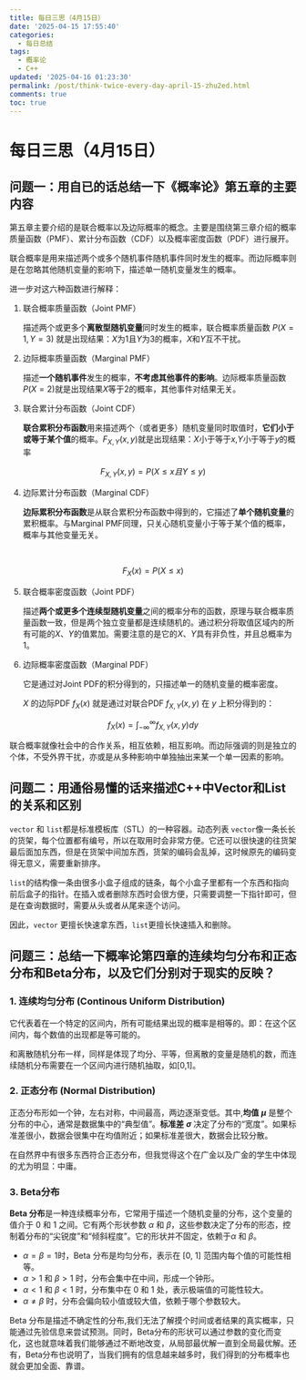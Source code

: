 ```yaml
---
title: 每日三思（4月15日）
date: '2025-04-15 17:55:40'
categories:
  - 每日总结
tags:
  - 概率论
  - C++
updated: '2025-04-16 01:23:30'
permalink: /post/think-twice-every-day-april-15-zhu2ed.html
comments: true
toc: true
---
```




# 每日三思（4月15日）

## 问题一：用自已的话总结一下《概率论》第五章的主要内容

第五章主要介绍的是联合概率以及边际概率的概念。主要是围绕第三章介绍的概率质量函数（PMF）、累计分布函数（CDF）以及概率密度函数（PDF）进行展开。

联合概率是用来描述两个或多个随机事件随机事件同时发生的概率。而边际概率则是在忽略其他随机变量的影响下，描述单一随机变量发生的概率。

进一步对这六种函数进行解释：

1. 联合概率质量函数（Joint PMF）

    描述两个或更多个**离散型随机变量**同时发生的概率，联合概率质量函数 $P(X = 1, Y = 3)$ 就是出现结果：$X$为1且$Y$为3的概率，$X$和$Y$互不干扰。
2. 边际概率质量函数（Marginal PMF）

    描述**一个随机事件**发生的概率，**不考虑其他事件的影响**。边际概率质量函数$P(X=2)$就是出现结果$X$等于2的概率，其他事件对结果无关。
3. 联合累计分布函数（Joint CDF）

    **联合累积分布函数**用来描述两个（或者更多）随机变量同时取值时，**它们小于或等于某个值**的概率。$F_{X,Y}(x,y)$就是出现结果：$X$小于等于$x$,$Y$小于等于$y$的概率

$$
F_{X,Y}(x,y)=P(X≤x 且 Y≤y)
$$

4. 边际累计分布函数（Marginal CDF）

    **边际累积分布函数**是从联合累积分布函数中得到的，它描述了**单个随机变量**的累积概率。与Marginal PMF同理，只关心随机变量小于等于某个值的概率，概率与其他变量无关。

‍

$$
F_X(x)=P(X≤x)
$$

5. 联合概率密度函数（Joint PDF）

    描述**两个或更多个连续型随机变量**之间的概率分布的函数，原理与联合概率质量函数一致，但是两个独立变量都是连续随机的。通过积分将取值区域内的所有可能的$X、Y$的值累加。需要注意的是它的$X、Y$具有非负性，并且总概率为1。

6. 边际概率密度函数（Marginal PDF）

    它是通过对Joint PDF的积分得到的，只描述单一的随机变量的概率密度。

    $X$ 的边际PDF $f_X(x)$ 就是通过对联合PDF $f_{X,Y}(x, y)$ 在 $y$ 上积分得到的：

$$
f_{X}(x)=∫_{−∞}^{∞}f_{X,Y}(x,y)dy
$$

联合概率就像社会中的合作关系，相互依赖，相互影响。而边际强调的则是独立的个体，不受外界干扰，亦或是从多种影响中单独抽出来某一个单一因素的影响。

## 问题二：用通俗易懂的话来描述C++中Vector和List的关系和区别

​`vector`​ 和 `list`​ 都是标准模板库（STL）的一种容器。动态列表 `vector`​ 像一条长长的货架，每个位置都有编号，所以在取用时会非常方便。它还可以很快速的往货架最后面加东西，但是在货架中间加东西，货架的编码会乱掉，这时候原先的编码变得无意义，需要重新排序。

​`list`​ 的结构像一条由很多小盒子组成的链条，每个小盒子里都有一个东西和指向前后盒子的指针。在插入或者删除东西时会很方便，只需要调整一下指针即可，但是在查询数据时，需要从头或者从尾来逐个访问。

因此，`vector`​ 更擅长快速拿东西，`list`​ 更擅长快速插入和删除。

## 问题三：总结一下概率论第四章的连续均匀分布和正态分布和Beta分布，以及它们分别对于现实的反映？

### 1. 连续均匀分布 (Continous Uniform Distribution)

它代表着在一个特定的区间内，所有可能结果出现的概率是相等的。即：在这个区间内，每个数值的出现都是等可能的。

和离散随机分布一样，同样是体现了均分、平等，但离散的变量是随机的数，而连续随机分布需要在一个区间内进行随机抽取，如[0,1]。

### 2. 正态分布 (Normal Distribution)

正态分布形如一个钟，左右对称，中间最高，两边逐渐变低。其中,**均值** **$\mu$** 是整个分布的中心，通常是数据集中的“典型值”。**标准差** **$\sigma$** 决定了分布的“宽度”。如果标准差很小，数据会很集中在均值附近；如果标准差很大，数据会比较分散。

在自然界中有很多东西符合正态分布，但我觉得这个在广金以及广金的学生中体现的尤为明显：中庸。

### 3. Beta分布

**Beta 分布**是一种连续概率分布，它常用于描述一个随机变量的分布，这个变量的值介于 0 和 1 之间。它有两个形状参数 $\alpha$ 和 $\beta$，这些参数决定了分布的形态，控制着分布的“尖锐度”和“倾斜程度”。它的形状并不固定，依赖于$\alpha$ 和 $\beta$。

* $\alpha =β=1$​ 时，Beta 分布是均匀分布，表示在 [0, 1] 范围内每个值的可能性相等。
* $\alpha > 1$ 和 $\beta > 1$ 时，分布会集中在中间，形成一个钟形。
* $\alpha < 1$ 和 $\beta < 1$ 时，分布集中在 0 和 1 处，表示极端值的可能性较大。
* $\alpha \neq \beta$ 时，分布会偏向较小值或较大值，依赖于哪个参数较大。

Beta 分布是描述不确定性的分布,我们无法了解摸个时间或者结果的真实概率，只能通过先验信息来尝试预测。同时，Beta分布的形状可以通过参数的变化而变化，这也就意味着我们能够通过不断地改变，从局部最优解一直到全局最优解。还有，Beta分布也说明了，当我们拥有的信息越来越多时，我们得到的分布概率也就会更加全面、靠谱。

‍

‍

